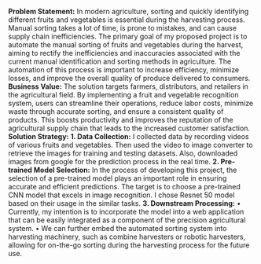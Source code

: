 **Problem Statement:**
In modern agriculture, sorting and quickly identifying different fruits and vegetables is essential during the harvesting process. Manual sorting takes a lot of time, is prone to mistakes, and can cause supply chain inefficiencies.
The primary goal of my proposed project is to automate the manual sorting of fruits and vegetables during the harvest, aiming to rectify the inefficiencies and inaccuracies associated with the current manual identification and sorting methods in agriculture. The automation of this process is important to increase efficiency, minimize losses, and improve the overall quality of produce delivered to consumers.
**Business Value:**
The solution targets farmers, distributors, and retailers in the agricultural field. By implementing a fruit and vegetable recognition system, users can streamline their operations, reduce labor costs, minimize waste through accurate sorting, and ensure a consistent quality of products. This boosts productivity and improves the reputation of the agricultural supply chain that leads to the increased customer satisfaction.
**Solution Strategy:**
**1.	Data Collection:**
I collected data by recording videos of various fruits and vegetables. Then used the video to image converter to retrieve the images for training and testing datasets. Also, downloaded images from google for the prediction process in the real time.
**2.	Pre-trained Model Selection:**
In the process of developing this project, the selection of a pre-trained model plays an important role in ensuring accurate and efficient predictions. The target is to choose a pre-trained CNN model that excels in image recognition. I chose Resnet 50 model based on their usage in the similar tasks.
**3.	Downstream Processing:**
•	Currently, my intention is to incorporate the model into a web application that can be easily integrated as a component of the precision agricultural system.
•	We can further embed the automated sorting system into harvesting machinery, such as combine harvesters or robotic harvesters, allowing for on-the-go sorting during the harvesting process for the future use.
